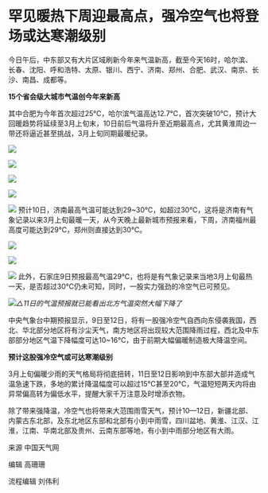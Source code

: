 # 罕见暖热下周迎最高点，强冷空气也将登场或达寒潮级别

今日午后，中东部又有大片区域刷新今年来气温新高，截至今天16时，哈尔滨、长春、沈阳、呼和浩特、太原、银川、西宁、济南、郑州、合肥、武汉、南京、长沙、南昌、成都等。

**15个省会级大城市气温创今年来新高**

其中合肥为今年首次超过25℃，哈尔滨气温高达12.7℃，首次突破10℃，预计大回暖趋势将延续至3月上旬末，10日前后气温将升至近期最高点，尤其黄淮周边一带还将逼近甚至挑战，3月上旬同期最暖纪录。

![](https://inews.gtimg.com/om_bt/OqQeZvvytg9JyBdfQQm9c6fnv4sRHPaAg8O0QjRa7XQNwAA/1000)

![](https://inews.gtimg.com/om_bt/Od2BULPAHNZfyWqQIJfoT4BsIkwAW7wyxU0fcSPZCJGHMAA/1000)

![](https://inews.gtimg.com/om_bt/OpSD9VgFghE1wXC2uLIYUrEh1jFYwhb9Qhtp97r9B7gZ0AA/1000)

![](https://inews.gtimg.com/om_bt/O722hzAVq60PAk7qGvVvu2koffJAD0Ma_qLCwIcwn25roAA/1000)

![](https://inews.gtimg.com/om_bt/O6QvMug1kJiN_jfPQh8zQ6oCTO-BoxnG4tIud7D5Ha-L8AA/1000)
预计10日，济南最高气温可能达到29~30℃，如超过30℃，这将是济南有气象记录以来3月上旬最暖一天，从今天晚上最新城市预报来看，下周，济南福州最高度可能达到29℃，郑州则直接达到30℃。

![](https://inews.gtimg.com/om_bt/OovEqTXCja26y7kPkOvji89l5r3g3uMT5M_v--nJ5JVmYAA/1000)

![](https://inews.gtimg.com/om_bt/O-JauNh0Xv1CTzQNZkSUDq7PM81xrMqFWIrk6lk_Yf0DwAA/1000)

![](https://inews.gtimg.com/om_bt/OVHMty-M_VKh63YSVA_tl7unaKdgtUo5zlZP26GYdXD1sAA/1000)
此外，石家庄9日预报最高气温29℃，也将是有气象记录来当地3月上旬最热一天，是否超过30℃仍未可知，同时，一股实力强劲的冷空气已可预见。

![](https://inews.gtimg.com/om_bt/ONPtUJsH3GGQmYhD4Pd9j-VSMJ4vOuSnREeIwXGaM8ytQAA/1000)_△11日的气温预报就已能看出北方气温突然大幅下降了_

中央气象台中期预报显示，9日至12日，将有一股强冷空气自西向东侵袭我国，西北、华北部分地区将有沙尘天气，南方地区将出现较大范围降雨过程，西北及中东部部分地区气温下降幅度可达10~16℃，由于前期大幅偏暖制造极大降温空间。

**预计这股强冷空气或可达寒潮级别**

3月上旬偏暖少雨的天气格局将彻底扭转，11日至12日影响到中东部大部并造成气温急速下跌，多地的累计降温幅度可以超过15℃甚至20℃，气温短短两天内将由异常偏高转为偏低水平，提醒大家千万注意及时增添衣物。

除了带来强降温，冷空气也将带来大范围雨雪天气，预计10—12日，新疆北部、内蒙古东北部，及东北地区东部和北部有小到中雨雪，四川盆地、黄淮、江汉、江淮，江南、华南北部及贵州、云南东部等地，有小到中雨部分地区有大雨。

来源 中国天气网

编辑 高珊珊

流程编辑 刘伟利

